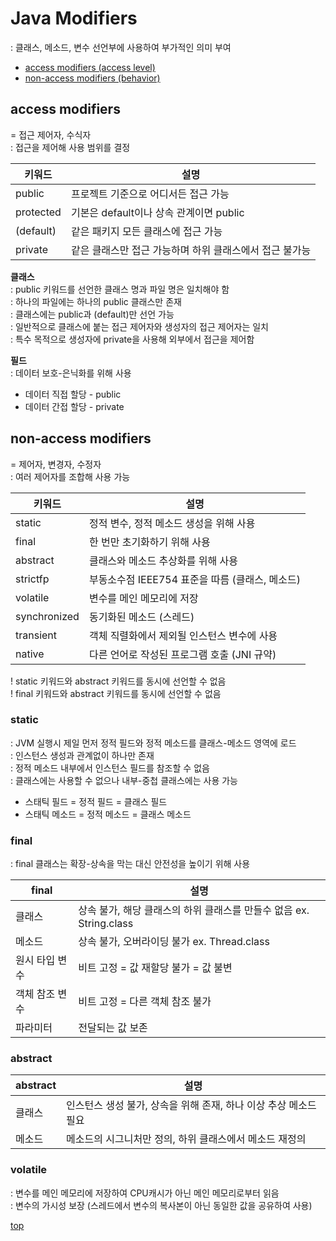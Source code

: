 # Java Modifiers
: 클래스, 메소드, 변수 선언부에 사용하여 부가적인 의미 부여    


- [access modifiers (access level)](#access-modifiers)
- [non-access modifiers (behavior)](#non-access-modifiers)



## access modifiers
= 접근 제어자, 수식자    
: 접근을 제어해 사용 범위를 결정          

키워드 | 설명
---|---
public    | 프로젝트 기준으로 어디서든 접근 가능
protected | 기본은 default이나 상속 관계이면 public   
(default) | 같은 패키지 모든 클래스에 접근 가능
private   | 같은 클래스만 접근 가능하며 하위 클래스에서 접근 불가능


**클래스**   
: public 키워드를 선언한 클래스 명과 파일 명은 일치해야 함  
: 하나의 파일에는 하나의 public 클래스만 존재    
: 클래스에는 public과 (default)만 선언 가능   
: 일반적으로 클래스에 붙는 접근 제어자와 생성자의 접근 제어자는 일치   
: 특수 목적으로 생성자에 private을 사용해 외부에서 접근을 제어함          


**필드**     
: 데이터 보호-은닉화를 위해 사용

- 데이터 직접 할당 - public
- 데이터 간접 할당 - private



## non-access modifiers  
= 제어자, 변경자, 수정자   
: 여러 제어자를 조합해 사용 가능  

키워드 | 설명
---|---
static       | 정적 변수, 정적 메소드 생성을 위해 사용  
final        | 한 번만 초기화하기 위해 사용
abstract     | 클래스와 메소드 추상화를 위해 사용  
strictfp     | 부동소수점 IEEE754 표준을 따름 (클래스, 메소드)
volatile     | 변수를 메인 메모리에 저장
synchronized | 동기화된 메소드 (스레드)
transient    | 객체 직렬화에서 제외될 인스턴스 변수에 사용
native       | 다른 언어로 작성된 프로그램 호출 (JNI 규약)

! static 키워드와 abstract 키워드를 동시에 선언할 수 없음  
! final 키워드와 abstract 키워드를 동시에 선언할 수 없음



### static
: JVM 실행시 제일 먼저 정적 필드와 정적 메소드를 클래스-메소드 영역에 로드  
: 인스턴스 생성과 관계없이 하나만 존재    
: 정적 메소드 내부에서 인스턴스 필드를 참조할 수 없음  
: 클래스에는 사용할 수 없으나 내부-중첩 클래스에는 사용 가능  

- 스태틱 필드 = 정적 필드 = 클래스 필드
- 스태틱 메소드 = 정적 메소드 = 클래스 메소드



### final
: final 클래스는 확장-상속을 막는 대신 안전성을 높이기 위해 사용  

final | 설명
---|---
클래스 | 상속 불가, 해당 클래스의 하위 클래스를 만들수 없음  ex. String.class
메소드 | 상속 불가, 오버라이딩 불가  ex. Thread.class
원시 타입 변수 | 비트 고정 = 값 재할당 불가 = 값 불변  
객체 참조 변수 | 비트 고정 = 다른 객체 참조 불가
파라미터 | 전달되는 값 보존



### abstract

abstract | 설명
---|---
클래스 | 인스턴스 생성 불가, 상속을 위해 존재, 하나 이상 추상 메소드 필요    
메소드 | 메소드의 시그니처만 정의, 하위 클래스에서 메소드 재정의  



### volatile
: 변수를 메인 메모리에 저장하여 CPU캐시가 아닌 메인 메모리로부터 읽음    
: 변수의 가시성 보장 (스레드에서 변수의 복사본이 아닌 동일한 값을 공유하여 사용)    



[top](#)  
